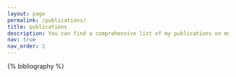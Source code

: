 ```yaml
---
layout: page
permalink: /publications/
title: publications
description: You can find a comprehensive list of my publications on my <a href="https://scholar.google.com/citations?user=LwrHomgAAAAJ&hl=zh-CN">Google Scholar profile</a>.
nav: true
nav_order: 2
---
```


<!-- _pages/publications.md -->
<div class="publications">

{% bibliography %}

</div>
